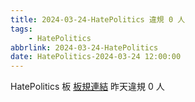 ```yaml
---
title: 2024-03-24-HatePolitics 違規 0 人
tags:
    - HatePolitics
abbrlink: 2024-03-24-HatePolitics
date: HatePolitics-2024-03-24 12:00:00
---
```

HatePolitics 板 [板規連結](https://www.ptt.cc/bbs/HatePolitics/M.1617115262.A.D60.html)
昨天違規 0 人
